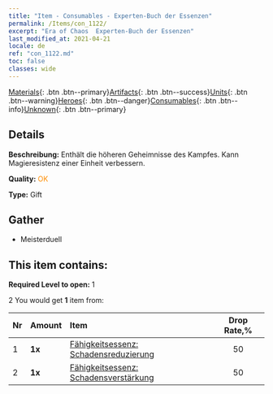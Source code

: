 ```yaml
---
title: "Item - Consumables - Experten-Buch der Essenzen"
permalink: /Items/con_1122/
excerpt: "Era of Chaos  Experten-Buch der Essenzen"
last_modified_at: 2021-04-21
locale: de
ref: "con_1122.md"
toc: false
classes: wide
---
```

 [Materials](/de/Items/){: .btn .btn--primary}[Artifacts](/de/Items/Artifacts/){: .btn .btn--success}[Units](/de/Items/Units/){: .btn .btn--warning}[Heroes](/de/Items/Heroes/){: .btn .btn--danger}[Consumables](/de/Items/Consumables/){: .btn .btn--info}[Unknown](/de/Items/Unknown/){: .btn .btn--primary}

## Details
 **Beschreibung:** Enthält die höheren Geheimnisse des Kampfes. Kann Magieresistenz einer Einheit verbessern.

 **Quality:** <span style="color: #FF8C00">OK</span>

 **Type:** Gift

## Gather

*    Meisterduell 

## This item contains:

 **Required Level to open:** 1

 2 You would get **1** item  from:

  | Nr | Amount |     Item    | Drop Rate,% |
  |:---|:-------|:------------|:---------:|
  | 1 |  **1x** | [Fähigkeitsessenz: Schadensreduzierung](/de/Items/con_1116/) | 50 | 
  | 2 |  **1x** | [Fähigkeitsessenz: Schadensverstärkung](/de/Items/con_1117/) | 50 | 
